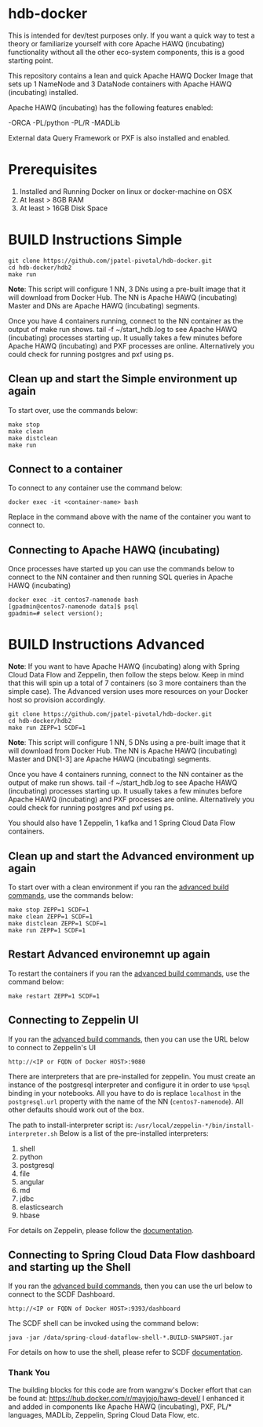 # hdb-docker

This is intended for dev/test purposes only. If you want a quick way to test a theory or familiarize yourself with core Apache HAWQ (incubating) functionality without all the other eco-system components, this is a good starting point.

This repository contains a lean and quick Apache HAWQ Docker Image that sets up 1 NameNode and 3 DataNode containers with Apache HAWQ (incubating) installed.

Apache HAWQ (incubating) has the following features enabled:

-ORCA
-PL/python
-PL/R
-MADLib

External data Query Framework or PXF is also installed and enabled.


# Prerequisites
1. Installed and Running Docker on linux or docker-machine on OSX
1. At least > 8GB RAM
1. At least > 16GB Disk Space  

# BUILD Instructions Simple

```
git clone https://github.com/jpatel-pivotal/hdb-docker.git
cd hdb-docker/hdb2
make run
```

**Note**: This script will configure 1 NN, 3 DNs using a pre-built image that it will download from Docker Hub. The NN is Apache HAWQ (incubating) Master and DNs are Apache HAWQ (incubating) segments.

Once you have 4 containers running, connect to the NN container as the output of make run shows. tail -f ~/start_hdb.log to see Apache HAWQ (incubating) processes starting up. It usually takes a few minutes before Apache HAWQ (incubating) and PXF processes are online. Alternatively you could check for running postgres and pxf using ps.

## Clean up and start the Simple environment up again

To start over, use the commands below:

```
make stop
make clean
make distclean
make run
```
## Connect to a container

To connect to any container use the command below:

```
docker exec -it <container-name> bash
```

Replace **<container-name>** in the command above with the name of the container you want to connect to.

## Connecting to Apache HAWQ (incubating)

Once processes have started up you can use the commands below to connect to the NN container and then running SQL queries in Apache HAWQ (incubating)

```
docker exec -it centos7-namenode bash
[gpadmin@centos7-namenode data]$ psql
gpadmin=# select version();
```

# <a name="buildadv"></a> BUILD Instructions Advanced

**Note**: If you want to have Apache HAWQ (incubating) along with Spring Cloud Data Flow and Zeppelin, then follow the steps below. Keep in mind that this will spin up a total of 7 containers (so 3 more containers than the simple case). The Advanced version uses more resources on your Docker host so provision accordingly.

```
git clone https://github.com/jpatel-pivotal/hdb-docker.git
cd hdb-docker/hdb2
make run ZEPP=1 SCDF=1
```

**Note**: This script will configure 1 NN, 5 DNs using a pre-built image that it will download from Docker Hub. The NN is Apache HAWQ (incubating) Master and DN[1-3] are Apache HAWQ (incubating) segments.

Once you have 4 containers running, connect to the NN container as the output of make run shows. tail -f ~/start_hdb.log to see Apache HAWQ (incubating) processes starting up. It usually takes a few minutes before Apache HAWQ (incubating) and PXF processes are online. Alternatively you could check for running postgres and pxf using ps.

You should also have 1 Zeppelin, 1 kafka and 1 Spring Cloud Data Flow containers.

## Clean up and start the Advanced environment up again

To start over with a clean environment if you ran the [advanced build commands](#buildadv), use the commands below:

```
make stop ZEPP=1 SCDF=1
make clean ZEPP=1 SCDF=1
make distclean ZEPP=1 SCDF=1
make run ZEPP=1 SCDF=1
```

## Restart Advanced environemnt up again

To restart the containers if you ran the [advanced build commands](#buildadv), use the command below:

```
make restart ZEPP=1 SCDF=1
```

## Connecting to Zeppelin UI

If you ran the [advanced build commands](#buildadv), then you can use the URL below to connect to Zeppelin's UI

```
http://<IP or FQDN of Docker HOST>:9080
```
There are interpreters that are pre-installed for zeppelin. You must create an instance of the postgresql interpreter and configure it in order to use ``%psql`` binding in your notebooks. All you have to do is replace ``localhost`` in the ``postgresql.url`` property with the name of the NN (``centos7-namenode``). All other defaults should work out of the box.

The path to install-interpreter script is: ``/usr/local/zeppelin-*/bin/install-interpreter.sh``
Below is a list of the pre-installed interpreters:
1. shell
1. python
1. postgresql
1. file
1. angular
1. md
1. jdbc
1. elasticsearch
1. hbase  

For details on Zeppelin, please follow the [documentation](https://zeppelin.apache.org/docs/0.6.1/).

## Connecting to Spring Cloud Data Flow dashboard and starting up the Shell

If you ran the [advanced build commands](#buildadv), then you can use the url below to connect to the SCDF Dashboard.

```
http://<IP or FQDN of Docker HOST>:9393/dashboard
```

The SCDF shell can be invoked using the command below:

```
java -jar /data/spring-cloud-dataflow-shell-*.BUILD-SNAPSHOT.jar
```

For details on how to use the shell, please refer to SCDF [documentation](http://docs.spring.io/spring-cloud-dataflow/docs/1.0.1.BUILD-SNAPSHOT/reference/htmlsingle).

### Thank You
The building blocks for this code are from wangzw's Docker effort that can be found at: https://hub.docker.com/r/mayjojo/hawq-devel/
I enhanced it and added in components like Apache HAWQ (incubating), PXF, PL/* languages, MADLib, Zeppelin, Spring Cloud Data Flow, etc.
